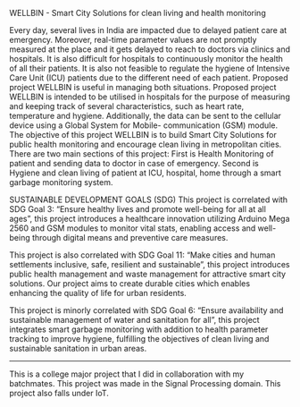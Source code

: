 WELLBIN - Smart City Solutions for clean living and health monitoring

Every day, several lives in India are impacted due to delayed patient care at emergency. Moreover, real-time parameter values are not promptly measured at the place and it gets delayed to reach to doctors via clinics and hospitals. It is also difficult for hospitals to continuously monitor the health of all their patients. It is also not feasible to regulate the hygiene of Intensive Care Unit (ICU) patients due to the different need of each patient. Proposed project WELLBIN is useful in managing both situations. Proposed project WELLBIN is intended to be utilised in hospitals for the purpose of measuring and keeping track of several characteristics, such as heart rate, temperature and hygiene. Additionally, the data can be sent to the cellular device using a Global System for Mobile- communication (GSM) module. The objective of this project WELLBIN is to build Smart City Solutions for public health monitoring and encourage clean living in metropolitan cities. There are two main sections of this project: First is Health Monitoring of patient and sending data to doctor in case of emergency. Second is Hygiene and clean living of patient at ICU, hospital, home through a smart garbage monitoring system.


SUSTAINABLE DEVELOPMENT GOALS (SDG)
This project is correlated with SDG Goal 3: “Ensure healthy lives and promote well-being for all at all ages”, this project introduces a healthcare innovation utilizing Arduino Mega 2560 and GSM modules to monitor vital stats, enabling access and well-being through digital means and preventive care measures.

This project is also correlated with SDG Goal 11: “Make cities and human settlements inclusive, safe, resilient and sustainable”, this project introduces public health management and waste management for attractive smart city solutions. Our project aims to create durable cities which enables enhancing the quality of life for urban residents.

This project is minorly correlated with SDG Goal 6: “Ensure availability and sustainable management of water and sanitation for all”, this project integrates smart garbage monitoring with addition to health parameter tracking to improve hygiene, fulfilling the objectives of clean living and sustainable sanitation in urban areas.

----------------------------------------------------------

This is a college major project that I did in collaboration with my batchmates. This project was made in the Signal Processing domain. This project also falls under IoT.
